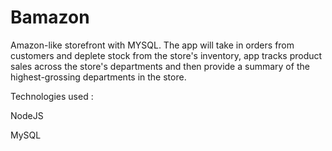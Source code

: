 # Bamazon
Amazon-like storefront with MYSQL. The app will take in orders from customers and deplete stock from the store's inventory, app tracks product sales across the store's departments and then provide a summary of the highest-grossing departments in the store.

Technologies used : 

NodeJS

MySQL